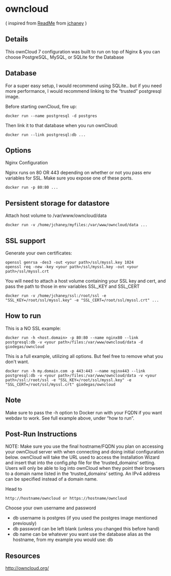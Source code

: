 owncloud
========
( inspired from [ReadMe](http://registry.hub.docker.com/u/jchaney/owncloud) from [jchaney](http://hub.docker.com/u/jchaney) )

## Details

This ownCloud 7 configuration was built to run on top of Nginx & you can choose PostgreSQL, MySQL, or SQLite for the Database

## Database

For a super easy setup, I would recommend using SQLite.. but if you need more performance, I would recommend linking to the “trusted” postgresql image.

Before starting ownCloud, fire up: 

    docker run --name postgresql -d postgres

Then link it to that database when you run ownCloud:

    docker run --link postgresql:db ...

## Options

Nginx Configuration

Nginx runs on 80 OR 443 depending on whether or not you pass env variables for SSL. Make sure you expose one of these ports.

    docker run -p 80:80 ...

## Persistent storage for datastore

Attach host volume to /var/www/owncloud/data

    docker run -v /home/jchaney/myfiles:/var/www/owncloud/data ...

## SSL support

Generate your own certificates:

    openssl genrsa -des3 -out <your path>/ssl/myssl.key 1024
    openssl req -new -key <your path>/ssl/myssl.key -out <your path>/ssl/myssl.crt

You will need to attach a host volume containing your SSL key and cert, and pass the path to those in env variables SSL_KEY and SSL_CERT

    docker run -v /home/jchaney/ssl:/root/ssl -e "SSL_KEY=/root/ssl/myssl.key" -e "SSL_CERT=/root/ssl/myssl.crt" ...

## How to run
This is a NO SSL example:

    docker run -h <host.domain> -p 80:80 --name nginx80 --link postgresql:db -v <your path>/files:/var/www/owncloud/data -d giodegas/owncloud
    
This is a full example, utilizing all options. But feel free to remove what you don't want.

    docker run -h my.domain.com -p 443:443 --name nginx443 --link postgresql:db -v <your path>/files:/var/www/owncloud/data -v <your path>/ssl:/root/ssl -e "SSL_KEY=/root/ssl/myssl.key" -e "SSL_CERT=/root/ssl/myssl.crt" giodegas/owncloud

## Note

Make sure to pass the -h option to Docker run with your FQDN if you want webdav to work. See full example above, under “how to run”.

## Post-Run Instructions

NOTE: Make sure you use the final hostname/FQDN you plan on accessing your ownCloud server with when connecting and doing initial configuration below. ownCloud will take the URL used to access the Installation Wizard and insert that into the config.php file for the ‘trusted_domains’ setting. Users will only be able to log into ownCloud when they point their browsers to a domain name listed in the ‘trusted_domains’ setting. An IPv4 address can be specified instead of a domain name.

Head to 

    http://hostname/owncloud or https://hostname/owncloud
Choose your own username and password
* db username is postgres (if you used the postgres image mentioned previously)
* db password can be left blank (unless you changed this before hand)
* db name can be whatever you want
use the database alias as the hostname, from my example you would use: db

## Resources

http://owncloud.org/
